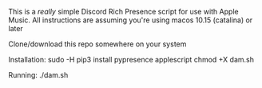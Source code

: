 This is a *really* simple Discord Rich Presence script for use with Apple Music. 
All instructions are assuming you're using macos 10.15 (catalina) or later

Clone/download this repo somewhere on your system

Installation:
sudo -H pip3 install pypresence applescript
chmod +X dam.sh

Running:
./dam.sh

